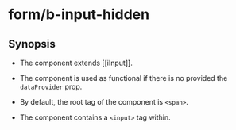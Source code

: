 # form/b-input-hidden

## Synopsis

* The component extends [[iInput]].

* The component is used as functional if there is no provided the `dataProvider` prop.

* By default, the root tag of the component is `<span>`.

* The component contains a `<input>` tag within.
